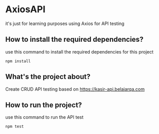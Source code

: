 # AxiosAPI
it's just for learning purposes using Axios for API testing


## How to install the required dependencies?

use this command to install the required dependencies for this project
``` 
npm install
```

## What's the project about?

Create CRUD API testing based on https://kasir-api.belajarqa.com

## How to run the project?

use this command to run the API test

``` 
npm test
```
